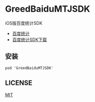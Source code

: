 # GreedBaiduMTJSDK

iOS版百度统计SDK

* [百度统计](http://mtj.baidu.com/)
* [百度统计SDK下载](http://mtj.baidu.com/web/sdk/index)

## 安装

```
pod 'GreedBaiduMTJSDK'
```
## LICENSE

[MIT](LICENSE)
